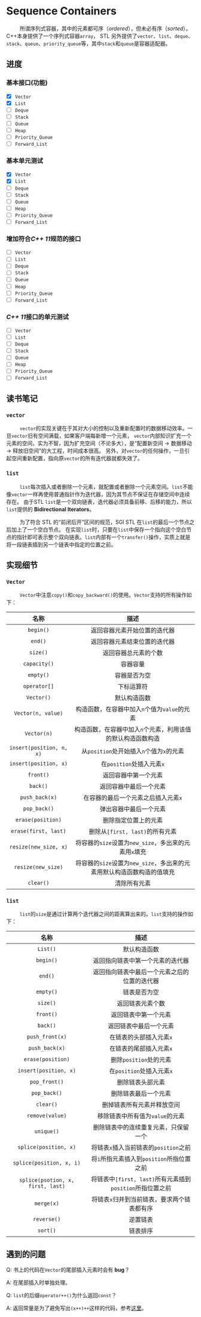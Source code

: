# Sequence Containers
&emsp; &emsp; 所谓序列式容器，其中的元素都可序（*ordered*），但未必有序（*sorted*）。C++本身提供了一个序列式容器`array`，
STL 另外提供了`vector`、`list`、`deque`、`stack`、`queue`、`priority_queue`等，其中`stack`和`queue`是容器适配器。
## 进度
### 基本接口(功能)
- [x] `Vector`
- [x] `List`
- [ ] `Deque`
- [ ] `Stack`
- [ ] `Queue`
- [ ] `Heap`
- [ ] `Priority_Queue`
- [ ] `Forward_List`
### 基本单元测试
- [x] `Vector`
- [x] `List`
- [ ] `Deque`
- [ ] `Stack`
- [ ] `Queue`
- [ ] `Heap`
- [ ] `Priority_Queue`
- [ ] `Forward_List`
### 增加符合*C++ 11*规范的接口
- [ ] `Vector`
- [ ] `List`
- [ ] `Deque`
- [ ] `Stack`
- [ ] `Queue`
- [ ] `Heap`
- [ ] `Priority_Queue`
- [ ] `Forward_List`
### *C++ 11*接口的单元测试
- [ ] `Vector`
- [ ] `List`
- [ ] `Deque`
- [ ] `Stack`
- [ ] `Queue`
- [ ] `Heap`
- [ ] `Priority_Queue`
- [ ] `Forward_List`
## 读书笔记
### `vector`
&emsp; &emsp; `vector`的实现关键在于其对大小的控制以及重新配置时的数据移动效率。一旦`vector`旧有空间满载，如果客户端每新增一个元素，
`vector`内部知识扩充一个元素的空间，实为不智，因为扩充空间（不论多大），是“配置新空间 -> 数据移动 -> 释放旧空间”的大工程，时间成本很高。
另外，对`vector`的任何操作，一旦引起空间重新配置，指向原`vector`的所有迭代器就都失效了。
### `list`
&emsp; &emsp; `list`每次插入或者删除一个元素，就配置或者删除一个元素空间。`list`不能像`vector`一样再使用普通指针作为迭代器，因为其节点不保证在存储空间中连续存在。
由于STL `list`是一个双向链表，迭代器必须具备前移、后移的能力，所以`list`提供的 **Bidirectional Iterators**。

&emsp; &emsp; 为了符合 STL 的“前闭后开”区间的规范，SGI STL 在`list`的最后一个节点之后加上了一个空白节点。
在实现`list`时，只要在`list`中保存一个指向这个空白节点的指针即可表示整个双向链表。`list`内部有一个`transfer()`操作，实质上就是将一段链表插到另一个链表中指定的位置之前。
## 实现细节
### `Vector`
&emsp; &emsp; `Vector`中注意`copy()`和`copy_backward()`的使用。`Vector`支持的所有操作如下：

名称|描述
:-:|:-:
`begin()` |返回容器元素开始位置的迭代器
`end()`|返回容器元素结束位置的迭代器
`size()`|返回容器总元素的个数
`capacity()`|容器容量
`empty()`|容器是否为空
`operator[]`|下标运算符
`Vector()`|默认构造函数
`Vector(n, value)`|构造函数，在容器中加入`n`个值为`value`的元素
`Vector(n)`|构造函数，在容器中加入`n`个元素，利用该值的默认构造函数构造
`insert(position, n, x)`|从`position`处开始插入`n`个值为`x`的元素
`insert(position, x)`|在`position`处插入元素`x`
`front()`|返回容器中第一个元素
`back()`|返回容器中最后一个元素
`push_back(x)`|在容器的最后一个元素之后插入元素`x`
`pop_back()`|弹出容器中最后一个元素
`erase(position)`|删除指定位置上的元素
`erase(first, last)`|删除从`[first, last)`的所有元素
`resize(new_size, x)`|将容器的`size`设置为`new_size`，多出来的元素用`x`填充
`resize(new_size)`|将容器的`size`设置为`new_size`，多出来的元素用默认构造函数构造的值填充
`clear()`|清除所有元素
### `list`
&emsp; &emsp; `list`的`size`是通过计算两个迭代器之间的距离算出来的。`list`支持的操作如下：

名称|描述
:-:|:-:
`List()`|默认构造函数
`begin()`|返回指向链表中第一个元素的迭代器
`end()`|返回指向链表中最后一个元素之后的位置的迭代器
`empty()`|链表是否为空
`size()`|返回链表元素个数
`front()`|返回链表中第一个元素
`back()`|返回链表中最后一个元素
`push_front(x)`|在链表的头部插入元素`x`
`push_back(x)`|在链表的尾部插入元素`x`
`erase(position)`|删除`position`处的元素
`insert(position, x)`|在`position`处插入元素`x`
`pop_front()`|删除链表头部元素
`pop_back()`|删除链表最后一个元素
`clear()`|删掉链表所有元素并释放空间
`remove(value)`|移除链表中所有值为`value`的元素
`unique()`|删除链表中的连续重复元素，只保留一个
`splice(position, x)`|将链表`x`插入当前链表的`position`之前
`splice(position, x, i)`|将`i`所指元素插入到`position`所指位置之前
`splice(psotion, x, first, last)`|将链表中`[first, last)`所有元素插到`position`所指位置之前
`merge(x)`|将链表`x`归并到当前链表，要求两个链表都有序
`reverse()`|逆置链表
`sort()`|链表排序

## 遇到的问题
Q: 书上的代码在`Vector`的尾部插入元素时会有 **bug**？

A: 在尾部插入时单独处理。

Q: `list`的后缀`operator++()`为什么返回`const`？

A: 返回常量是为了避免写出`(x++)++`这样的代码，参考[这里](https://stackoverflow.com/questions/52871026/overloaded-operator-returns-a-non-const-and-clang-tidy-complains)。